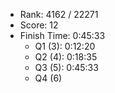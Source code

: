 * Rank: 4162  / 22271
* Score: 12
* Finish Time: 0:45:33
    * Q1 (3): 0:12:20
    * Q2 (4): 0:18:35
    * Q3 (5): 0:45:33
    * Q4 (6)
